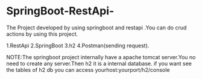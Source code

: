 # SpringBoot-RestApi-
The Project developed by using springboot and restapi .You can do crud actions by using this project.

1.RestApi
2.SpringBoot
3.h2
4.Postman(sending request).

NOTE:The springboot project internally have a apache tomcat server.You no need to create any server.Then h2 it is a internal database.
if you want see the tables of h2 db you can access yourhost:yourport/h2/console

